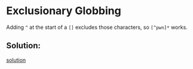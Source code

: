 # Exclusionary Globbing

Adding `^` at the start of a `[]` excludes those characters, so `[^pwn]*` works.


## Solution:
[solution](06_Exculusionary_Globbing.png)
